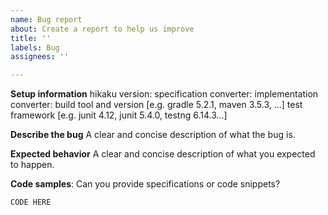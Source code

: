 ```yaml
---
name: Bug report
about: Create a report to help us improve
title: ''
labels: Bug
assignees: ''

---
```


**Setup information**
hikaku version:
specification converter: 
implementation converter: 
build tool and version [e.g. gradle 5.2.1, maven 3.5.3, ...]
test framework [e.g. junit 4.12, junit 5.4.0, testng 6.14.3...]

**Describe the bug**
A clear and concise description of what the bug is.

**Expected behavior**
A clear and concise description of what you expected to happen.

**Code samples**:
Can you provide specifications or code snippets?
```
CODE HERE
```
